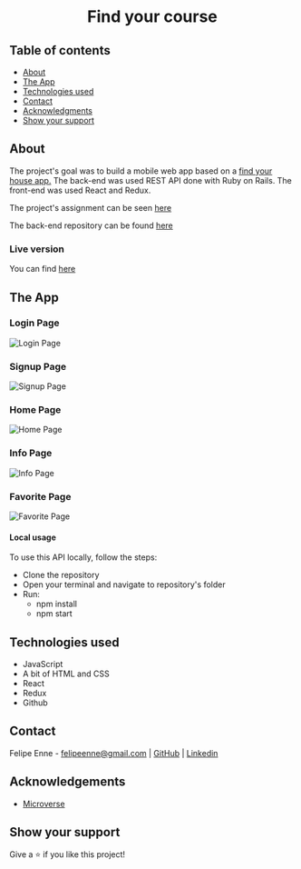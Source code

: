 <h1 align="center">Find your course</h1>

## Table of contents

  - [About](#about)
  - [The App](#the-app)
  - [Technologies used](#technologies-used)
  - [Contact](#contact)
  - [Acknowledgments](#acknowledgments)
  - [Show your support](#show-your-support)

## About

The project's goal was to build a mobile web app based on a <a href="https://www.behance.net/gallery/37706679/Circle-(Landing-page-Dashboard-Mobile-App)"> find your house app.</a>
The back-end was used REST API done with Ruby on Rails. 
The front-end was used React and Redux. 

The project's assignment can be seen <a href="https://www.notion.so/Final-Capstone-Project-Find-Your-House-9a424802e7dc48eb8ef40e2ac09397d1"> here</a>

The back-end repository can be found <a href="https://github.com/FelipeEnne/api_find_your_course"> here</a>

### Live version

You can find <a href="https://eloquent-euclid-648aac.netlify.app/"> here</a>


## The App


### Login Page

<img src="./public/img/login.png" alt="Login Page" >

### Signup Page

<img src="./public/img/signup.png" alt="Signup Page" >

### Home Page

<img src="./public/img/home.png" alt="Home Page" >

### Info Page

<img src="./public/img/info.png" alt="Info Page" >

### Favorite Page

<img src="./public/img/favorites.png" alt="Favorite Page" >


#### Local usage

To use this API locally, follow the steps:

* Clone the repository
* Open your terminal and navigate to repository's folder
* Run:
  * npm install
  * npm start

## Technologies used

* JavaScript
* A bit of HTML and CSS
* React
* Redux
* Github

## Contact

Felipe Enne - felipeenne@gmail.com | <a href="https://github.com/FelipeEnne">GitHub</a> | <a href="https://www.linkedin.com/in/felipe-enne/">Linkedin</a>

## Acknowledgements

- [Microverse](https://www.microverse.org/)

## Show your support

Give a ⭐️ if you like this project!

